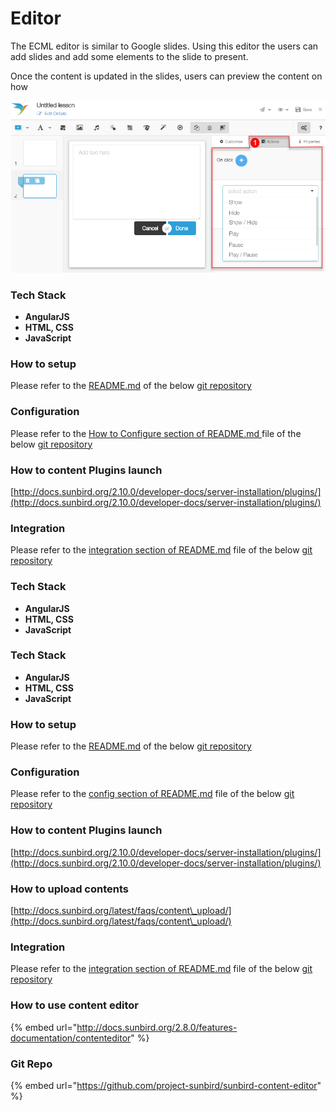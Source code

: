# Editor

The ECML editor is similar to Google slides. Using this editor the users can add slides and add some elements to the slide to present.

Once the content is updated in the slides, users can preview the content on how

![](<../../../../.gitbook/assets/image (1) (1).png>)

### Tech Stack

* **AngularJS**
* **HTML, CSS**
* **JavaScript**

### How to setup

Please refer to the [README.md](https://github.com/project-sunbird/sunbird-content-editor#how-to-setup-sunbird-content-editor-in-your-local-machine) of the below [git repository](https://github.com/project-sunbird/sunbird-content-editor)

### Configuration

Please refer to the [How to Configure section of README.md ](https://github.com/project-sunbird/sunbird-content-editor#how-to-configure-the-sunbird-content-editor)file of the below [git repository](https://github.com/project-sunbird/sunbird-content-editor)

### How to content Plugins launch

[http://docs.sunbird.org/2.10.0/developer-docs/server-installation/plugins/](http://docs.sunbird.org/2.10.0/developer-docs/server-installation/plugins/)

### Integration

Please refer to the [integration section of README.md](https://github.com/gouravmore/sunbird-generic-editor/blob/release-4.8.0/README.md#integration) file of the below [git repository](https://github.com/project-sunbird/sunbird-content-editor)

### Tech Stack

* **AngularJS**
* **HTML, CSS**
* **JavaScript**

### Tech Stack

* **AngularJS**
* **HTML, CSS**
* **JavaScript**

### How to setup

Please refer to the [README.md](https://github.com/project-sunbird/sunbird-generic-editor#readme) of the below [git repository](https://github.com/project-sunbird/sunbird-content-editor)

### Configuration

Please refer to the [config section of README.md](https://github.com/project-sunbird/sunbird-content-editor#how-to-configure-the-sunbird-content-editor) file of the below [git repository](https://github.com/project-sunbird/sunbird-content-editor)

### How to content Plugins launch

[http://docs.sunbird.org/2.10.0/developer-docs/server-installation/plugins/](http://docs.sunbird.org/2.10.0/developer-docs/server-installation/plugins/)

### How to upload contents

[http://docs.sunbird.org/latest/faqs/content\_upload/](http://docs.sunbird.org/latest/faqs/content\_upload/)

### Integration

Please refer to the [integration section of README.md](https://github.com/gouravmore/sunbird-generic-editor/blob/release-4.8.0/README.md#integration) file of the below [git repository](https://github.com/project-sunbird/sunbird-generic-editor)

### How to use content editor

{% embed url="http://docs.sunbird.org/2.8.0/features-documentation/contenteditor" %}

### Git Repo

{% embed url="https://github.com/project-sunbird/sunbird-content-editor" %}

